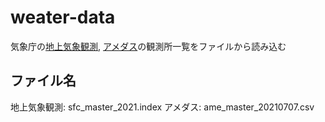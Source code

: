 # weater-data
気象庁の[地上気象観測](https://www.jma.go.jp/jma/kishou/know/chijyou/surf.html), [アメダス](https://www.jma.go.jp/jma/kishou/know/amedas/kaisetsu.html)の観測所一覧をファイルから読み込む

## ファイル名
地上気象観測: sfc_master_2021.index
アメダス: ame_master_20210707.csv
